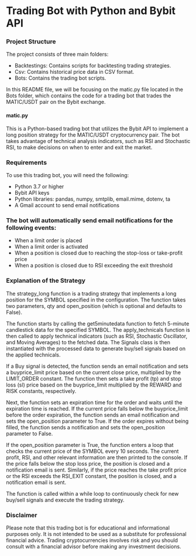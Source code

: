 # Trading Bot with Python and Bybit API

### Project Structure
The project consists of three main folders:

- Backtestings: Contains scripts for backtesting trading strategies.
- Csv: Contains historical price data in CSV format.
- Bots: Contains the trading bot scripts.


In this README file, we will be focusing on the matic.py file located in the Bots folder, which contains the code for a trading bot that trades the MATIC/USDT pair on the Bybit exchange.

#### matic.py 

This is a Python-based trading bot that utilizes the Bybit API to implement a long position strategy for the MATIC/USDT cryptocurrency pair. The bot takes advantage of technical analysis indicators, such as RSI and Stochastic RSI, to make decisions on when to enter and exit the market.

### Requirements
To use this trading bot, you will need the following:

- Python 3.7 or higher
- Bybit API keys
- Python libraries: pandas, numpy, smtplib, email.mime, dotenv, ta
- A Gmail account to send email notifications


### The bot will automatically send email notifications for the following events:

- When a limit order is placed
- When a limit order is activated
- When a position is closed due to reaching the stop-loss or take-profit price
- When a position is closed due to RSI exceeding the exit threshold


### Explanation of the Strategy

The strategy_long function is a trading strategy that implements a long position for the SYMBOL specified in the configuration. The function takes two parameters, qty and open_position (which is optional and defaults to False).

The function starts by calling the get5minutedata function to fetch 5-minute candlestick data for the specified SYMBOL. The apply_technicals function is then called to apply technical indicators (such as RSI, Stochastic Oscillator, and Moving Averages) to the fetched data. The Signals class is then instantiated with the processed data to generate buy/sell signals based on the applied technicals.

If a Buy signal is detected, the function sends an email notification and sets a buyprice_limit price based on the current close price, multiplied by the LIMIT_ORDER constant. The function then sets a take profit (tp) and stop loss (sl) price based on the buyprice_limit multiplied by the REWARD and RISK constants, respectively.

Next, the function sets an expiration time for the order and waits until the expiration time is reached. If the current price falls below the buyprice_limit before the order expiration, the function sends an email notification and sets the open_position parameter to True. If the order expires without being filled, the function sends a notification and sets the open_position parameter to False.

If the open_position parameter is True, the function enters a loop that checks the current price of the SYMBOL every 10 seconds. The current profit, RSI, and other relevant information are then printed to the console. If the price falls below the stop loss price, the position is closed and a notification email is sent. Similarly, if the price reaches the take profit price or the RSI exceeds the RSI_EXIT constant, the position is closed, and a notification email is sent.

The function is called within a while loop to continuously check for new buy/sell signals and execute the trading strategy.

### Disclaimer
Please note that this trading bot is for educational and informational purposes only. It is not intended to be used as a substitute for professional financial advice. Trading cryptocurrencies involves risk and you should consult with a financial advisor before making any investment decisions.